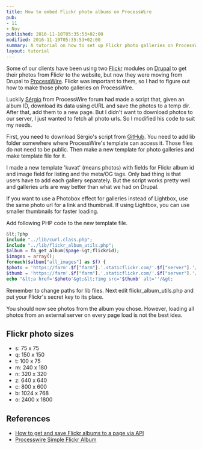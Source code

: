 ```yaml
---
title: How to embed Flickr photo albums on ProcessWire
pub:
- 11
- Nov
published: 2016-11-10T05:35:53+02:00
modified: 2016-11-10T05:35:53+02:00
summary: A tutorial on how to set up Flickr photo galleries on ProcessWire. I modified Sergio's photo downloading script and made a Photobox effect for galleries.
layout: tutorial
---
```


Some of our clients have been using two <a href="https://www.flickr.com/" rel="noopener" target="_blank">Flickr</a> modules on <a href="https://www.drupal.org/" rel="noopener" target="_blank">Drupal</a> to get their photos from Flickr to the website, but now they were moving from Drupal to <a href="https://processwire.com/" rel="noopener" target="_blank">ProcessWire</a>. Flickr was important to them, so I had to figure out how to make those photo galleries on ProcessWire.

Luckily <a href="https://processwire.com/talk/profile/367-sergio/" rel="noopener" target="_blank">Sérgio</a> from ProcessWire forum had made a script that, given an album ID, download its data using cURL and save the photos to a temp dir. After that, add them to a new page. But I didn't want to download photos to our server, I just wanted to fetch all photo urls. So I modified his code to suit my needs.

First, you need to download Sérgio's script from <a href="https://github.com/sjardim/processwire-simple-flickr-album" rel="noopener" target="_blank">GitHub</a>. You need to add lib folder somewhere where ProcessWire's template can access it. Those files do not need to be public. Then make a new template for photo galleries and make template file for it.

I made a new template 'kuvat' (means photos) with fields for Flickr album id and image field for listing and the meta/OG tags. Only bad thing is that users have to add each gallery separately. But the script works pretty well and galleries urls are way better than what we had on Drupal.

If you want to use a Photobox effect for galleries instead of Lightbox, use the same photo url for a link and thumbnail. If using Lightbox, you can use smaller thumbnails for faster loading.

Add following PHP code to the new template file.

```PHP
&lt;?php
include "../lib/curl.class.php";
include "../lib/flickr_album_utils.php";
$album = fa_get_album($page-&gt;flickrid);
$images = array();
foreach($album["all_images"] as $f) {    
$photo = 'https://farm'.$f["farm"].'.staticflickr.com/'.$f["server"].'/'.$f["id"].'_'.$f["secret"].'_b.jpg';
$thumb = 'https://farm'.$f["farm"].'.staticflickr.com/'.$f["server"].'/'.$f["id"].'_'.$f["secret"].'_q.jpg';
echo "&lt;a href='$photo'&gt;&lt;?img src='$thumb' alt=''/&gt;
```

Remember to change paths for lib files. Next edit flickr_album_utils.php and put your Flickr's secret key to its place.

You should now see photos from the album you chose. However, loading all photos from an external server on every page load is not the best idea.

## Flickr photo sizes

- s: 75 x 75
- q: 150 x 150
- t: 100 x 75
- m: 240 x 180
- n: 320 x 320
- z: 640 x 640
- c: 800 x 600
- b: 1024 x 768
- o: 2400 x 1800

## References

- <a href="https://processwire.com/talk/topic/10145-how-to-get-and-save-flickr-albums-to-a-page-via-api/" rel="noopener" target="_blank">How to get and save Flickr albums to a page via API</a>
- <a href="https://github.com/sjardim/processwire-simple-flickr-album" rel="noopener" target="_blank">Processwire Simple Flickr Album</a>